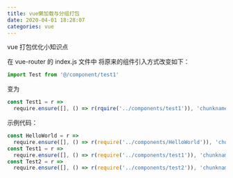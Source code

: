 ```yaml
---
title: vue懒加载与分组打包
date: 2020-04-01 18:28:07
categories: vue
---
```


vue 打包优化小知识点

<!--more-->

在 vue-router 的 index.js 文件中
将原来的组件引入方式改变如下：

```javascript
import Test from '@/component/test1'
```

变为

```javascript
const Test1 = r =>
  require.ensure([], () => r(rquire('../components/test1')), 'chunkname1')
```

示例代码：

```javascript
const HelloWorld = r =>
  require.ensure([], () => r(require('../components/HelloWorld')), 'chunkname1')
const Test1 = r =>
  require.ensure([], () => r(require('../components/test1')), 'chunkname1')
const Test2 = r =>
  require.ensure([], () => r(require('../components/test2')), 'chunkname3')
```

